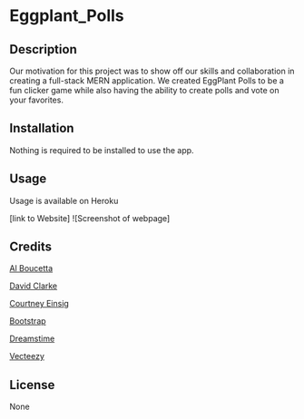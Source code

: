 # Eggplant_Polls

## Description
Our motivation for this project was to show off our skills and collaboration in creating a full-stack MERN application. We created EggPlant Polls  to be a fun clicker game while also having the ability to create polls and vote on your favorites. 

## Installation
Nothing is required to be installed to use the app. 

## Usage

Usage is available on Heroku 

[link to Website] 
![Screenshot of webpage]

## Credits

[Al Boucetta](https://github.com/albo1)

[David Clarke](https://github.com/dhclarke99)

[Courtney Einsig](https://github.com/CmEinsig)

[Bootstrap](https://getbootstrap.com/) 

[Dreamstime](https://www.dreamstime.com/different-vegetable-nightshade-plants-pepper-tomato-potato-eggplant-crop-general-view-plant-root-system-isolated-image167409577)

[Vecteezy](https://www.vecteezy.com/vector-art/605178-wooden-board-with-eggplants)

## License

None